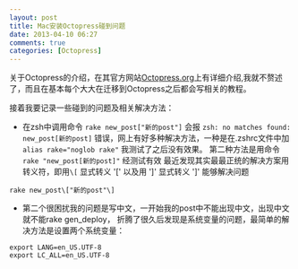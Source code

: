 ```yaml
---
layout: post
title: Mac安装Octopress碰到问题
date: 2013-04-10 06:27
comments: true
categories: [Octopress]
---
```



关于Octopress的介绍，在其官方网站[Octopress.org](http://octopress.org/ "Octopress.org")上有详细介绍,我就不赘述了，而且在基本每个大大在迁移到Octopress之后都会写相关的教程。

接着我要记录一些碰到的问题及相关解决方法：<!-- more -->

+ 在zsh中调用命令 `rake new_post["新的post"]` 会报
	`zsh: no matches found: new_post[新的post]` 
	错误，网上有好多种解决方法，一种是在.zshrc文件中加 `alias rake="noglob rake"` 
	我测试了之后没有效果。 第二种方法是用命令 `rake "new_post[新的post]"` 经测试有效
	最近发现其实最最正统的解决方案用转义符，即用`\[` 显式转义 '[' 以及用 '\]' 显式转义 ']' 能够解决问题

```	
rake new_post\["新的post"\] 
```

+ 第二个很困扰我的问题是写中文，一开始我的post中不能出现中文，出现中文就不能rake gen_deploy， 折腾了很久后发现是系统变量的问题，最简单的解决方法是设置两个系统变量：


```
export LANG=en_US.UTF-8
export LC_ALL=en_US.UTF-8
```

